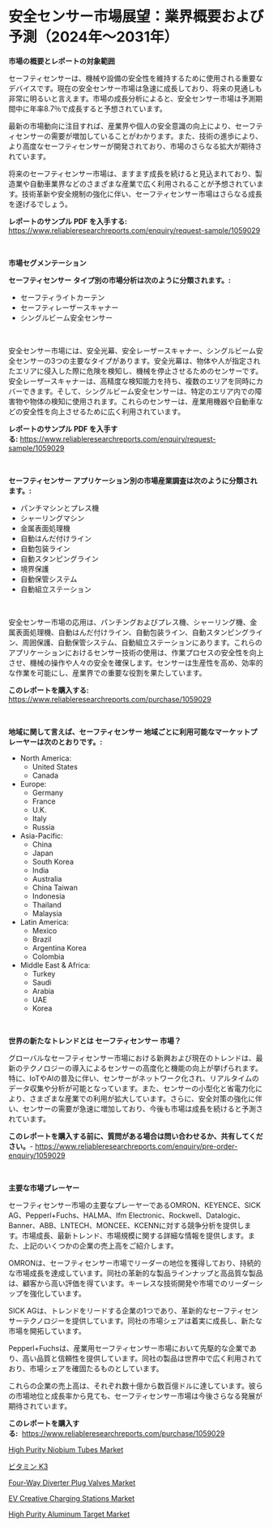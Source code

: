 <p><h1>安全センサー市場展望：業界概要および予測（2024年〜2031年）</h1></p><p><strong>市場の概要とレポートの対象範囲</strong></p>
<p><p>セーフティセンサーは、機械や設備の安全性を維持するために使用される重要なデバイスです。現在の安全センサー市場は急速に成長しており、将来の見通しも非常に明るいと言えます。市場の成長分析によると、安全センサー市場は予測期間中に年率8.7％で成長すると予想されています。</p><p>最新の市場動向に注目すれば、産業界や個人の安全意識の向上により、セーフティセンサーの需要が増加していることがわかります。また、技術の進歩により、より高度なセーフティセンサーが開発されており、市場のさらなる拡大が期待されています。</p><p>将来のセーフティセンサー市場は、ますます成長を続けると見込まれており、製造業や自動車業界などのさまざまな産業で広く利用されることが予想されています。技術革新や安全規制の強化に伴い、セーフティセンサー市場はさらなる成長を遂げるでしょう。</p></p>
<p><strong>レポートのサンプル PDF を入手する:</strong> <a href="https://www.reliableresearchreports.com/enquiry/request-sample/1059029">https://www.reliableresearchreports.com/enquiry/request-sample/1059029</a></p>
<p>&nbsp;</p>
<p><strong>市場セグメンテーション</strong></p>
<p><strong>セーフティセンサー タイプ別の市場分析は次のように分類されます。:</strong></p>
<p><ul><li>セーフティライトカーテン</li><li>セーフティレーザースキャナー</li><li>シングルビーム安全センサー</li></ul></p>
<p>&nbsp;</p>
<p><p>安全センサー市場には、安全光幕、安全レーザースキャナー、シングルビーム安全センサーの3つの主要なタイプがあります。安全光幕は、物体や人が指定されたエリアに侵入した際に危険を検知し、機械を停止させるためのセンサーです。安全レーザースキャナーは、高精度な検知能力を持ち、複数のエリアを同時にカバーできます。そして、シングルビーム安全センサーは、特定のエリア内での障害物や物体の検知に使用されます。これらのセンサーは、産業用機器や自動車などの安全性を向上させるために広く利用されています。</p></p>
<p><strong>レポートのサンプル PDF を入手する:</strong>&nbsp;<a href="https://www.reliableresearchreports.com/enquiry/request-sample/1059029">https://www.reliableresearchreports.com/enquiry/request-sample/1059029</a></p>
<p>&nbsp;</p>
<p><strong> セーフティセンサー アプリケーション別の市場産業調査は次のように分類されます。:</strong></p>
<p><ul><li>パンチマシンとプレス機</li><li>シャーリングマシン</li><li>金属表面処理機</li><li>自動はんだ付けライン</li><li>自動包装ライン</li><li>自動スタンピングライン</li><li>境界保護</li><li>自動保管システム</li><li>自動組立ステーション</li></ul></p>
<p>&nbsp;</p>
<p><p>安全センサー市場の応用は、パンチングおよびプレス機、シャーリング機、金属表面処理機、自動はんだ付けライン、自動包装ライン、自動スタンピングライン、周囲保護、自動保管システム、自動組立ステーションにあります。これらのアプリケーションにおけるセンサー技術の使用は、作業プロセスの安全性を向上させ、機械の操作や人々の安全を確保します。センサーは生産性を高め、効率的な作業を可能にし、産業界での重要な役割を果たしています。</p></p>
<p><strong>このレポートを購入する:</strong>&nbsp; <a href="https://www.reliableresearchreports.com/purchase/1059029">https://www.reliableresearchreports.com/purchase/1059029</a></p>
<p>&nbsp;</p>
<p><strong>地域に関して言えば、セーフティセンサー 地域ごとに利用可能なマーケットプレーヤーは次のとおりです。:</strong></p>
<p><ul>
    <li>
        North America:
        <ul>
            <li>United States</li>
            <li>Canada</li>
        </ul>
    </li>
    <li>
        Europe:
        <ul>
            <li>Germany</li>
            <li>France</li>
            <li>U.K.</li>
            <li>Italy</li>
            <li>Russia</li>
        </ul>
    </li>
    <li>
        Asia-Pacific:
        <ul>
            <li>China</li>
            <li>Japan</li>
            <li>South Korea</li>
            <li>India</li>
            <li>Australia</li>
            <li>China Taiwan</li>
            <li>Indonesia</li>
            <li>Thailand</li>
            <li>Malaysia</li>
        </ul>
    </li>
    <li>
        Latin America:
        <ul>
            <li>Mexico</li>
            <li>Brazil</li>
            <li>Argentina Korea</li>
            <li>Colombia</li>
        </ul>
    </li>
    <li>
        Middle East & Africa:
        <ul>
            <li>Turkey</li>
            <li>Saudi</li>
            <li>Arabia</li>
            <li>UAE</li>
            <li>Korea</li>
        </ul>
    </li>
    </ul></p>
<p>&nbsp;</p>
<p><strong>世界の新たなトレンドとは セーフティセンサー 市場？</strong></p>
<p><p>グローバルなセーフティセンサー市場における新興および現在のトレンドは、最新のテクノロジーの導入によるセンサーの高度化と機能の向上が挙げられます。特に、IoTやAIの普及に伴い、センサーがネットワーク化され、リアルタイムのデータ収集や分析が可能となっています。また、センサーの小型化と省電力化により、さまざまな産業での利用が拡大しています。さらに、安全対策の強化に伴い、センサーの需要が急速に増加しており、今後も市場は成長を続けると予測されています。</p></p>
<p><strong>このレポートを購入する前に、質問がある場合は問い合わせるか、共有してください。</strong>- <a href="https://www.reliableresearchreports.com/enquiry/pre-order-enquiry/1059029">https://www.reliableresearchreports.com/enquiry/pre-order-enquiry/1059029</a></p>
<p>&nbsp;</p>
<p><strong>主要な市場プレーヤー</strong></p>
<p><p>セーフティセンサー市場の主要なプレーヤーであるOMRON、KEYENCE、SICK AG、Pepperl+Fuchs、HALMA、Ifm Electronic、Rockwell、Datalogic、Banner、ABB、LNTECH、MONCEE、KCENNに対する競争分析を提供します。市場成長、最新トレンド、市場規模に関する詳細な情報を提供します。また、上記のいくつかの企業の売上高をご紹介します。</p><p>OMRONは、セーフティセンサー市場でリーダーの地位を獲得しており、持続的な市場成長を達成しています。同社の革新的な製品ラインナップと高品質な製品は、顧客から高い評価を得ています。キーレスな技術開発や市場でのリーダーシップを強化しています。</p><p>SICK AGは、トレンドをリードする企業の1つであり、革新的なセーフティセンサーテクノロジーを提供しています。同社の市場シェアは着実に成長し、新たな市場を開拓しています。</p><p>Pepperl+Fuchsは、産業用セーフティセンサー市場において先駆的な企業であり、高い品質と信頼性を提供しています。同社の製品は世界中で広く利用されており、市場シェアを確固たるものとしています。</p><p>これらの企業の売上高は、それぞれ数十億から数百億ドルに達しています。彼らの市場地位と成長率から見ても、セーフティセンサー市場は今後さらなる発展が期待されています。</p></p>
<p><strong>このレポートを購入する:</strong>&nbsp;&nbsp;<a href="https://www.reliableresearchreports.com/purchase/1059029">https://www.reliableresearchreports.com/purchase/1059029</a></p>
<p><p><a href="https://issuu.com/reportprime-2/docs/high-purity-niobium-tubes-market-size-2030.pptx">High Purity Niobium Tubes Market</a></p><p><a href="https://github.com/oqxogxyvqe90775/Market-Research-Report-List-1/blob/main/1921600188656.md">ビタミン K3</a></p><p><a href="https://meowing-canidae-761.notion.site/Four-Way-Diverter-Plug-Valves-Market-Size-Market-Share-and-Global-Market-Analysis-Report-2024-20-9f9dd42a1afa48a094801e0e7989c88b">Four-Way Diverter Plug Valves Market</a></p><p><a href="https://github.com/RoccoManning/Market-Research-Report-List-3/blob/main/ev-creative-charging-stations-market.md">EV Creative Charging Stations Market</a></p><p><a href="https://issuu.com/reportprime-2/docs/high-purity-aluminum-target-market-size-2030.pptx">High Purity Aluminum Target Market</a></p></p>